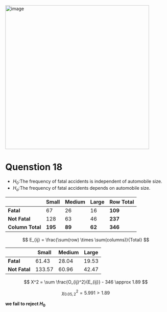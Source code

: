 <img width="450" alt="image" src="https://github.com/user-attachments/assets/db50527b-689c-4fe7-b0a1-96a23be39c74" />

# Quenstion 18

- $H_0$:The frequency of fatal accidents is independent of automobile size.
- $H_a$:The frequency of fatal accidents depends on automobile size.

|            | Small | Medium | Large | **Row Total** |
|------------|-------|--------|-------|--------------|
| **Fatal**    | 67    | 26     | 16    | **109**      |
| **Not Fatal**| 128   | 63     | 46    | **237**      |
| **Column Total** | **195** | **89** | **62** | **346**      |

$$
E_{ij} = \frac{\sum(row) \times \sum(columns)}{Total}
$$

|            | Small                | Medium               | Large                |
|------------|----------------------|----------------------|----------------------|
| **Fatal**    | $61.43$ |  $28.04$  | $19.53$ |
| **Not Fatal** | $133.57$  | $60.96$  |  $42.47$  |

$$
X^2 = \sum \frac{O_{ij}^2}{E_{ij}} - 346 \approx 1.89
$$

$$
\chi^2_{0.05, 2} = 5.991 > 1.89 
$$

**we fail to reject $H_0$**
